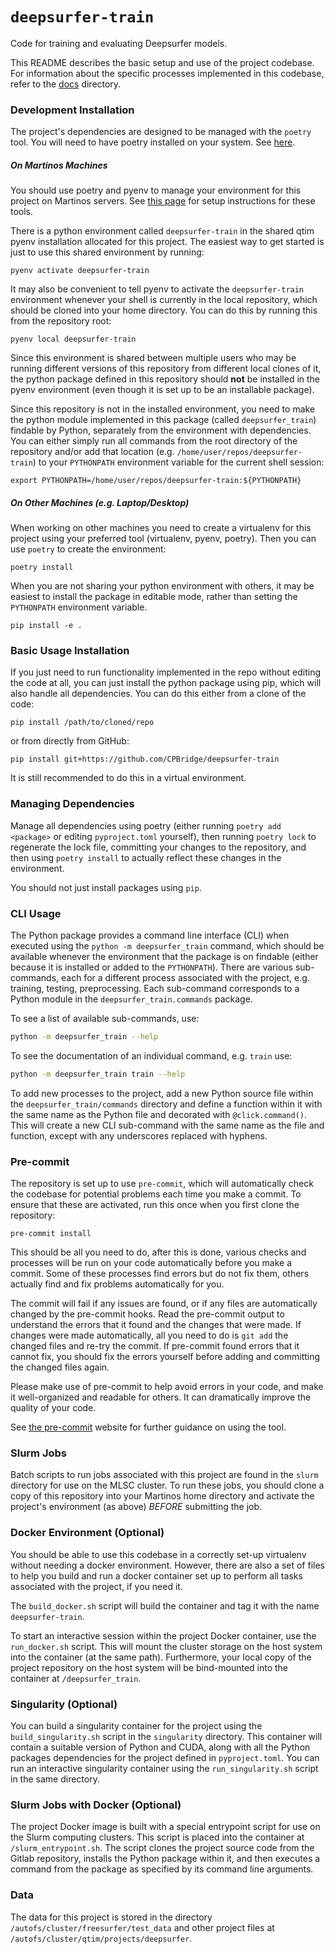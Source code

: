 # `deepsurfer-train`

Code for training and evaluating Deepsurfer models.

This README describes the basic setup and use of the project codebase. For
information about the specific processes implemented in this codebase, refer
to the [docs](docs/) directory.

### Development Installation

The project's dependencies are designed to be managed with the `poetry` tool.
You will need to have poetry installed on your system. See
[here](https://python-poetry.org/docs/).

##### On Martinos Machines

You should use poetry and pyenv to manage your environment for this project on
Martinos servers. See
[this page](https://github.com/QTIM-Lab/qtim-standards/blob/main/environment_setup.md)
for setup instructions for these tools.

There is a python environment called `deepsurfer-train` in the
shared qtim pyenv installation allocated for this project. The easiest way to
get started is just to use this shared environment by running:

```
pyenv activate deepsurfer-train
```

It may also be convenient to tell pyenv to activate the `deepsurfer-train` environment whenever your shell is currently in
the local repository, which should be cloned into your home directory. You can
do this by running this from the repository root:

```
pyenv local deepsurfer-train
```

Since this environment is shared between multiple users who may be running
different versions of this repository from different local clones of it, the
python package defined in this repository should **not** be installed in the
pyenv environment (even though it is set up to be an installable package).

Since this repository is not in the installed environment, you need to make the
python module implemented in this package (called
`deepsurfer_train`) findable by
Python, separately from the environment with dependencies. You can either
simply run all commands from the root directory of the repository and/or add
that location (e.g. `/home/user/repos/deepsurfer-train`) to your `PYTHONPATH`
environment variable for the current shell session:

```
export PYTHONPATH=/home/user/repos/deepsurfer-train:${PYTHONPATH}
```

##### On Other Machines (e.g. Laptop/Desktop)

When working on other machines you need to create a virtualenv for this project
using your preferred tool (virtualenv, pyenv, poetry). Then you can use
`poetry` to create the environment:

```
poetry install
```

When you are not sharing your python environment with others, it may be easiest
to install the package in editable mode, rather than setting the `PYTHONPATH`
environment variable.

```
pip install -e .
```

### Basic Usage Installation

If you just need to run functionality implemented in the repo without editing
the code at all, you can just install the python package using pip, which will
also handle all dependencies. You can do this either from a clone of the code:

```
pip install /path/to/cloned/repo
```

or from directly from GitHub:

```
pip install git+https://github.com/CPBridge/deepsurfer-train
```

It is still recommended to do this in a virtual environment.

### Managing Dependencies

Manage all dependencies using poetry (either running `poetry add <package>` or
editing `pyproject.toml` yourself), then running `poetry lock` to regenerate
the lock file, committing your changes to the repository, and then using
`poetry install` to actually reflect these changes in the environment.

You should not just install packages using `pip`.

### CLI Usage

The Python package provides a command line interface (CLI) when executed using
the `python -m deepsurfer_train` command, which should be
available whenever the environment that the package is on findable (either
because it is installed or added to the `PYTHONPATH`). There are various
sub-commands, each for a different process associated with the project, e.g.
training, testing, preprocessing. Each sub-command corresponds to a Python
module in the `deepsurfer_train.commands` package.

To see a list of available sub-commands, use:

```bash
python -m deepsurfer_train --help
```

To see the documentation of an individual command, e.g. `train` use:

```bash
python -m deepsurfer_train train --help
```

To add new processes to the project, add a new Python source file within the
`deepsurfer_train/commands` directory and define a
function within it with the same name as the Python file and decorated with
`@click.command()`. This will create a new CLI sub-command with the same name
as the file and function, except with any underscores replaced with hyphens.


### Pre-commit

The repository is set up to use `pre-commit`, which will automatically check
the codebase for potential problems each time you make a commit. To ensure
that these are activated, run this once when you first clone the repository:

```
pre-commit install
```

This should be all you need to do, after this is done, various checks and
processes will be run on your code automatically before you make a commit.
Some of these processes find errors but do not fix them, others actually find
and fix problems automatically for you.

The commit will fail if any issues are found, or if any files are automatically
changed by the pre-commit hooks. Read the pre-commit output to understand the
errors that it found and the changes that were made. If changes were made
automatically, all you need to do is `git add` the changed files and re-try
the commit. If pre-commit found errors that it cannot fix, you should fix the
errors yourself before adding and committing the changed files again.

Please make use of pre-commit to help avoid errors in your code, and make it
well-organized and readable for others. It can dramatically improve the
quality of your code.

See [the pre-commit](https://pre-commit.com/) website for further guidance on
using the tool.

### Slurm Jobs

Batch scripts to run jobs associated with this project are found in the `slurm`
directory for use on the MLSC cluster. To run these jobs, you should clone a
copy of this repository into your Martinos home directory and activate the
project's environment (as above) *BEFORE* submitting the job.

### Docker Environment (Optional)

You should be able to use this codebase in a correctly set-up virtualenv
without needing a docker environment. However, there are also a set of files
to help you build and run a docker container set up to perform all tasks
associated with the project, if you need it.

The `build_docker.sh` script will build the container and tag it with the
name `deepsurfer-train`.

To start an interactive session within the project Docker container, use the
`run_docker.sh` script. This will mount the cluster storage on the host system
into the container (at the same path). Furthermore, your local copy of the
project repository on the host system will be bind-mounted into the container
at `/deepsurfer_train`.

### Singularity (Optional)

You can build a singularity container for the project using the
`build_singularity.sh` script in the `singularity` directory. This container
will contain a suitable version of Python and CUDA, along with all the
Python packages dependencies for the project defined in `pyproject.toml`. You
can run an interactive singularity container using the `run_singularity.sh`
script in the same directory.

### Slurm Jobs with Docker (Optional)

The project Docker image is built with a special entrypoint script for use on
the Slurm computing clusters. This script is placed into the container at
`/slurm_entrypoint.sh`. The script clones the project source code from the
Gitlab repository, installs the Python package within it, and then executes a
command from the package as specified by its command line arguments.

### Data

The data for this project is stored in the directory
`/autofs/cluster/freesurfer/test_data` and other project files at
`/autofs/cluster/qtim/projects/deepsurfer`.
